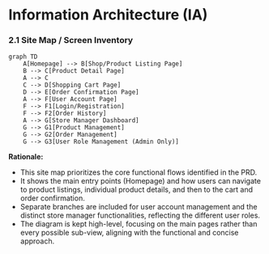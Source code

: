 # Information Architecture (IA)

### 2.1 Site Map / Screen Inventory

```mermaid
graph TD
    A[Homepage] --> B[Shop/Product Listing Page]
    B --> C[Product Detail Page]
    A --> C
    C --> D[Shopping Cart Page]
    D --> E[Order Confirmation Page]
    A --> F[User Account Page]
    F --> F1[Login/Registration]
    F --> F2[Order History]
    A --> G[Store Manager Dashboard]
    G --> G1[Product Management]
    G --> G2[Order Management]
    G --> G3[User Role Management (Admin Only)]
```

**Rationale:**
*   This site map prioritizes the core functional flows identified in the PRD.
*   It shows the main entry points (Homepage) and how users can navigate to product listings, individual product details, and then to the cart and order confirmation.
*   Separate branches are included for user account management and the distinct store manager functionalities, reflecting the different user roles.
*   The diagram is kept high-level, focusing on the main pages rather than every possible sub-view, aligning with the functional and concise approach.